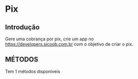 # Pix

## Introdução

Gere uma cobrança por pix, crie um app no https://developers.sicoob.com.br com o objetivo de criar o pix.

## MÉTODOS

Tem 1 métodos disponíveis

